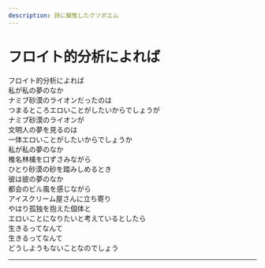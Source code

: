 ```yaml
---
description: 詩に擬態したクソポエム
---
```


# フロイト的分析によれば

フロイト的分析によれば  
私が私の夢のなか  
ナミブ砂漠のライオンだったのは  
つまるところエロいことがしたいからでしょうが  
ナミブ砂漠のライオンが  
文明人の夢を見るのは  
一体エロいことがしたいからでしょうか  
私が私の夢のなか  
椎名林檎を口ずさみながら  
ひとり砂漠の砂を踏みしめるとき  
彼は彼の夢のなか  
都会のビル風を感じながら  
アイスクリーム屋さんに立ち寄り  
やはり孤独を抱えた個体と  
エロいことになりたいと考えているとしたら  
生きるってなんて  
生きるってなんて  
どうしようもないことなのでしょう  
****

